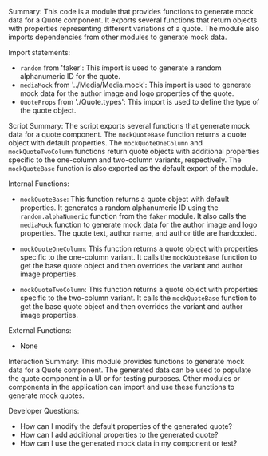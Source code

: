 Summary:
This code is a module that provides functions to generate mock data for a Quote component. It exports several functions that return objects with properties representing different variations of a quote. The module also imports dependencies from other modules to generate mock data.

Import statements:
- `random` from 'faker': This import is used to generate a random alphanumeric ID for the quote.
- `mediaMock` from '../Media/Media.mock': This import is used to generate mock data for the author image and logo properties of the quote.
- `QuoteProps` from './Quote.types': This import is used to define the type of the quote object.

Script Summary:
The script exports several functions that generate mock data for a quote component. The `mockQuoteBase` function returns a quote object with default properties. The `mockQuoteOneColumn` and `mockQuoteTwoColumn` functions return quote objects with additional properties specific to the one-column and two-column variants, respectively. The `mockQuoteBase` function is also exported as the default export of the module.

Internal Functions:
- `mockQuoteBase`: This function returns a quote object with default properties. It generates a random alphanumeric ID using the `random.alphaNumeric` function from the `faker` module. It also calls the `mediaMock` function to generate mock data for the author image and logo properties. The quote text, author name, and author title are hardcoded.

- `mockQuoteOneColumn`: This function returns a quote object with properties specific to the one-column variant. It calls the `mockQuoteBase` function to get the base quote object and then overrides the variant and author image properties.

- `mockQuoteTwoColumn`: This function returns a quote object with properties specific to the two-column variant. It calls the `mockQuoteBase` function to get the base quote object and then overrides the variant and author image properties.

External Functions:
- None

Interaction Summary:
This module provides functions to generate mock data for a Quote component. The generated data can be used to populate the quote component in a UI or for testing purposes. Other modules or components in the application can import and use these functions to generate mock quotes.

Developer Questions:
- How can I modify the default properties of the generated quote?
- How can I add additional properties to the generated quote?
- How can I use the generated mock data in my component or test?
